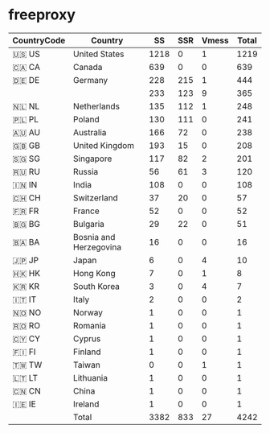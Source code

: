 # freeproxy

|CountryCode|Country|SS|SSR|Vmess|Total|
|  ----  | ----  |  ----  | ----  |  ----  | ----  |
|🇺🇸 US|United States|1218|0|1|1219|
|🇨🇦 CA|Canada|639|0|0|639|
|🇩🇪 DE|Germany|228|215|1|444|
| ||233|123|9|365|
|🇳🇱 NL|Netherlands|135|112|1|248|
|🇵🇱 PL|Poland|130|111|0|241|
|🇦🇺 AU|Australia|166|72|0|238|
|🇬🇧 GB|United Kingdom|193|15|0|208|
|🇸🇬 SG|Singapore|117|82|2|201|
|🇷🇺 RU|Russia|56|61|3|120|
|🇮🇳 IN|India|108|0|0|108|
|🇨🇭 CH|Switzerland|37|20|0|57|
|🇫🇷 FR|France|52|0|0|52|
|🇧🇬 BG|Bulgaria|29|22|0|51|
|🇧🇦 BA|Bosnia and Herzegovina|16|0|0|16|
|🇯🇵 JP|Japan|6|0|4|10|
|🇭🇰 HK|Hong Kong|7|0|1|8|
|🇰🇷 KR|South Korea|3|0|4|7|
|🇮🇹 IT|Italy|2|0|0|2|
|🇳🇴 NO|Norway|1|0|0|1|
|🇷🇴 RO|Romania|1|0|0|1|
|🇨🇾 CY|Cyprus|1|0|0|1|
|🇫🇮 FI|Finland|1|0|0|1|
|🇹🇼 TW|Taiwan|0|0|1|1|
|🇱🇹 LT|Lithuania|1|0|0|1|
|🇨🇳 CN|China|1|0|0|1|
|🇮🇪 IE|Ireland|1|0|0|1|
||Total|3382|833|27|4242|
